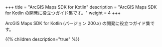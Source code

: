 +++
title = "ArcGIS Maps SDK for Kotlin"
description = "ArcGIS Maps SDK for Kotlin の開発に役立つガイド集です。"
weight = 4
+++

ArcGIS Maps SDK for Kotlin (バージョン 200.x) の開発に役立つガイド集です。

{{% children description="true"   %}}
